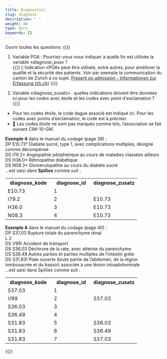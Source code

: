 ```yaml
---
title: Diagnostics 
slug: diagnose
description: " "
weight: 40
type: docs
keywords: []
---
```


Ouvrir toutes les questions: {{<collapsibleGroupCommand groupId="diagnose">}}

1.	Variable POA : Pourriez-vous nous indiquer à quelle fin est utilisée la variable «diagnose_poa» ?  
{{<collapsibleBlock groupId="diagnose">}}
L'indication «POA» peut être utilisée, entre autres, pour améliorer la qualité et la sécurité des patients. Voir par exemple la communication du canton de Zurich à ce sujet. <a href="https://www.zh.ch/content/dam/zhweb/bilder-dokumente/themen/gesundheit/gesundheitsversorgung/spitaeler_kliniken/daten_und_statistik_der_listenspitaeler/datenerhebung/poa_informationen.pdf"> Present on admission - Informationen zur Erfassung (zh.ch)</a>
{{</collapsibleBlock>}}

2. Variable «diagnose_zusatz» : quelles indications doivent être données ici pour les codes avec étoile et les codes avec point d'exclamation ?
{{<collapsibleBlock groupId="diagnose">}}
<ul>
<li>	Pour les codes étoile, le code dague associé est indiqué ici. Pour les codes avec points d’exclamation, le code est à préciser. </li>
<li>		Les codes étoile ne sont pas marqués comme tels, l’association se fait suivant CIM-10-GM. </li>
</ul>
<p>
<b>Exemple 4</b> dans le manuel du codage (page 38) : <br />
DP E10.73† Diabète sucré, type 1, avec complications multiples, désigné comme décompensé <br />
DS I79.2* Angiopathie périphérique au cours de maladies classées ailleurs <br />
DS H36.0* Rétinopathie diabétique <br />
DS N08.3* Glomérulopathie au cours du diabète sucré  <br />
…est saisi dans <b>SpiGes</b> comme suit : <br />
<table class="w-100"">
  <tr>
    <th style="width:35%"> diagnose_kode </div></th>
    <th> diagnose_id </th>
    <th style="width:35%"> diagnose_zusatz </th>
  </tr>
  <tr>
    <td> E10.73 </td>
    <td> 1 </td>
    <td>  </td>
  </tr>
  <tr>
    <td> I79.2 </td>
    <td> 2 </td>
    <td> E10.73 </td>
  </tr>
  <tr>
    <td> H36.0 </td>
    <td> 3 </td>
    <td> E10.73 </td>
  </tr>
  <tr>
    <td> N08.3 </td>
    <td> 4 </td>
    <td> E10.73 </td>
  </tr>
</table>
</p>

<p>
<b>Exemple 4</b> dans le manuel du codage (page 40) :  <br />
DP S37.03 Rupture totale du parenchyme rénal <br />
L 2  <br />
DS V99! Accident de transport <br />
DS S36.03 Déchirure de la rate, avec atteinte du parenchyme <br />
DS S36.49 Autres parties et parties multiples de l’intestin grêle <br />
DS S31.83! Plaie ouverte (toute partie de l’abdomen, de la région lombosacrée et du bassin) associée à une lésion intraabdominale <br />
…est saisi dans SpiGes comme suit : <br />
<table class="w-100"">
  <tr>
    <th style="width:35%"> diagnose_kode </div></th>
    <th> diagnose_id </th>
    <th style="width:35%"> diagnose_zusatz </th>
  </tr>
  <tr>
    <td> S37.03 </td>
    <td> 1 </td>
    <td>  </td>
  </tr>
  <tr>
    <td> V99 </td>
    <td> 2 </td>
    <td> S37.03 </td>
  </tr>
  <tr>
    <td> S36.03 </td>
    <td> 3 </td>
    <td> </td>
  </tr>
  <tr>
    <td> S36.49 </td>
    <td> 4 </td>
    <td> </td>
  </tr>
  <tr>
    <td> S31.83 </td>
    <td> 5 </td>
    <td> S36.03 </td>
  </tr>
  <tr>
    <td> S31.83 </td>
    <td> 6 </td>
    <td> S36.49 </td>
  </tr>
  <tr>
    <td> S31.83 </td>
    <td> 7 </td>
    <td> S37.03 </td>
  </tr>
</table>
</p>
{{</collapsibleBlock>}}
